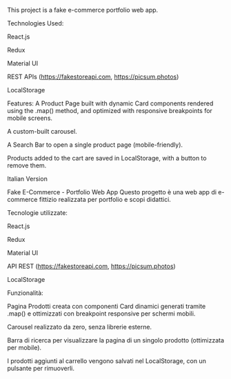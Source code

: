 
This project is a fake e-commerce portfolio web app.

Technologies Used:

React.js

Redux

Material UI

REST APIs (https://fakestoreapi.com, https://picsum.photos)

LocalStorage

Features:
A Product Page built with dynamic Card components rendered using the .map() method, and optimized with responsive breakpoints for mobile screens.

A custom-built carousel.

A Search Bar to open a single product page (mobile-friendly).

Products added to the cart are saved in LocalStorage, with a button to remove them.

Italian Version

Fake E-Commerce - Portfolio Web App
Questo progetto è una web app di e-commerce fittizio realizzata per portfolio e scopi didattici.

Tecnologie utilizzate:

React.js

Redux

Material UI

API REST (https://fakestoreapi.com, https://picsum.photos)

LocalStorage

Funzionalità:

Pagina Prodotti creata con componenti Card dinamici generati tramite .map() e ottimizzati con breakpoint responsive per schermi mobili.

Carousel realizzato da zero, senza librerie esterne.

Barra di ricerca per visualizzare la pagina di un singolo prodotto (ottimizzata per mobile).

I prodotti aggiunti al carrello vengono salvati nel LocalStorage, con un pulsante per rimuoverli.
